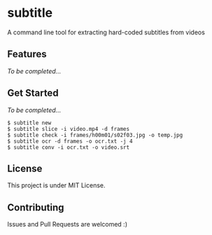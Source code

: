 # subtitle

A command line tool for extracting hard-coded subtitles from videos

## Features

*To be completed...*

## Get Started

*To be completed...*

```
$ subtitle new
$ subtitle slice -i video.mp4 -d frames
$ subtitle check -i frames/h00m01/s02f03.jpg -o temp.jpg
$ subtitle ocr -d frames -o ocr.txt -j 4
$ subtitle conv -i ocr.txt -o video.srt
```

## License

This project is under MIT License.

## Contributing

Issues and Pull Requests are welcomed :)

